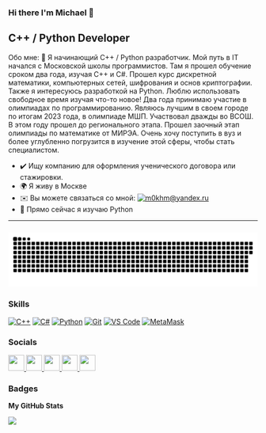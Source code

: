 ### Hi there I'm Michael 👋


C++ / Python Developer
----------------------

Обо мне: 👀 Я начинающий С++ / Python разработчик. Мой путь в IT начался с Московской школы программистов. Там я прошел обучение сроком два года, изучая C++ и C#. Прошел курс дискретной математики, компьютерных сетей, шифрования и основ криптографии. Также я интересуюсь разработкой на Python. Люблю использовать свободное время изучая что-то новое! Два года принимаю участие в олимпиадах по программированию. Являюсь лучшим в своем городе по итогам 2023 года, в олимпиаде МШП. Участвовал дважды во ВСОШ. В этом году прошел до регионального этапа. Прошел заочный этап олимпиады по математике от МИРЭА. Очень хочу поступить в вуз и более углубленно погрузится в изучение этой сферы, чтобы стать специалистом. 


* ✔️  Ищу компанию для оформления ученического договора или стажировки.
* 🌍  Я живу в Москве
* ✉️  Вы можете связаться со мной: [![m0khm@yandex.ru](https://img.shields.io/badge/m0khm@yandex.ru-blue.svg)](https://mail.yandex.ru/?uid=612396888#inbox)
* 🧠  Прямо сейчас я изучаю Python
----------------------

###

<p align="center">
 <img width="600" src="assets/github-snake.svg" alt="snake"/>
</p>

###

### Skills

<p align="left">
<a href="https://docs.microsoft.com/en-us/cpp/?view=msvc-170" target="_blank" rel="noreferrer">
 <img src="https://raw.githubusercontent.com/danielcranney/readme-generator/main/public/icons/skills/cplusplus-colored.svg" width="36" height="36" alt="C++" /></a>
 
 <a href="https://docs.microsoft.com/en-us/dotnet/csharp/" target="_blank" rel="noreferrer">
  <img src="https://raw.githubusercontent.com/danielcranney/readme-generator/main/public/icons/skills/csharp-colored.svg" width="36" height="36" alt="C#" /></a>
 
 <a href="https://www.python.org/" target="_blank" rel="noreferrer">
 <img src="https://raw.githubusercontent.com/danielcranney/readme-generator/main/public/icons/skills/python-colored.svg" width="36" height="36" alt="Python" /></a>
 
 <a href="https://git-scm.com/" target="_blank" rel="noreferrer">
 <img src="https://raw.githubusercontent.com/danielcranney/readme-generator/main/public/icons/skills/git-colored.svg" width="36" height="36" alt="Git" /></a>
 
 <a href="https://code.visualstudio.com/" target="_blank" rel="noreferrer">
  <img src="https://raw.githubusercontent.com/danielcranney/readme-generator/main/public/icons/skills/visualstudiocode-colored.svg" width="36" height="36" alt="VS Code" /></a>
  
 <a href="https://metamask.io/" target="_blank" rel="noreferrer">
  <img src="https://raw.githubusercontent.com/danielcranney/readme-generator/main/public/icons/skills/metamask-colored.svg" width="36" height="36" alt="MetaMask" /></a>
</p>

### Socials

<p align="left">
  <a href="https://discord.com/users/m0khm m0khm1" target="_blank" rel="noreferrer">
    <img src="https://raw.githubusercontent.com/danielcranney/readme-generator/main/public/icons/socials/discord.svg" width="32" height="32" />
  </a>
  <a href="https://www.github.com/m0khm" target="_blank" rel="noreferrer">
    <img src="https://raw.githubusercontent.com/danielcranney/readme-generator/main/public/icons/socials/github.svg" width="32" height="32" />
  </a>
  <a href="https://vk.com/m0k4m" target="_blank" rel="noreferrer">
    <img src="https://raw.githubusercontent.com/danielcranney/readme-generator/main/public/icons/socials/rss.svg" width="32" height="32" />
  </a>
  <a href="https://www.youtube.com/channel/UCWurDxx8K0ArADXld-XnuJw" target="_blank" rel="noreferrer">
    <img src="https://raw.githubusercontent.com/danielcranney/readme-generator/main/public/icons/socials/youtube.svg" width="32" height="32" />
  </a>
  <a href="https://www.twitch.tv/m0khm" target="_blank" rel="noreferrer">
    <img src="https://raw.githubusercontent.com/danielcranney/readme-generator/main/public/icons/socials/twitch.svg" width="32" height="32" />
  </a>
</p>



### Badges

<b>My GitHub Stats</b>

<a href="http://www.github.com/m0khm">
 <img src="https://github-readme-streak-stats.herokuapp.com/?user=m0khm&stroke=ffffff&background=1c1917&ring=0891b2&fire=0891b2&currStreakNum=ffffff&currStreakLabel=0891b2&sideNums=ffffff&sideLabels=ffffff&dates=ffffff&hide_border=true" /></a>
